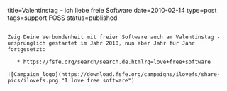 title=Valentinstag – ich liebe freie Software
date=2010-02-14
type=post
tags=support FOSS
status=published
~~~~~~

Zeig Deine Verbundenheit mit freier Software auch am Valentinstag - ursprünglich gestartet im Jahr 2010, nun aber Jahr für Jahr fortgesetzt:

   * https://fsfe.org/search/search.de.html?q=love+free+software

![Campaign logo](https://download.fsfe.org/campaigns/ilovefs/share-pics/ilovefs.png "I love free software")
